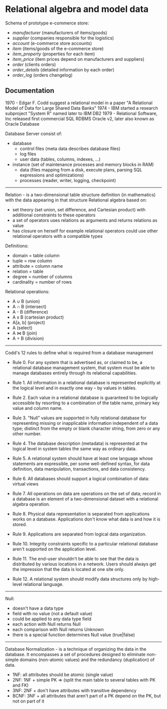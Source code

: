 Relational algebra and model data
=======
Schema of prototype e-commerce store:
 - _manufacturer_ (manufacturers of items/goods)
 - _supplier_ (companies responsible for the logistics)
 - _account_ (e-commerce store accounts) 
 - _item_ (items/goods of the e-commerce store)
 - _item_property_ (properties for each item)
 - _item_price_ (item prices depend on manufacturers and suppliers)
 - _order_ (clients orders)
 - _order_details_ (detailed information by each order)
 - _order_log_ (orders changelog)


## Documentation
1970 - Edgar F. Codd suggest a relational model in a paper "A Relational Model of Data for Large Shared Data Banks"
1974 - IBM started a research subproject "System R" named later to IBM DB2
1979 - Relational Software, Inc released first commercial SQL RDBMS Oracle v2, later also known as Oracle Database

Database Server consist of:
 - database
   - control files (meta data describes database files)
   - log files
   - user data (tables, columns, indexes, ...)
 - instance (set of maintenance processes and memory blocks in RAM)
   - data (files mapping from a disk, execute plans, parsing SQL expressions and optimizations)
   - processes (reader, writer, logging, checkpoint)

***

Relation - is a two-dimensional table structure definition (in mathematics) with the data appearing in that structure
Relational algebra based on:
 - set theory (set union, set difference, and Cartesian product) with additional constraints to these operators
 - a set of operators uses relations as arguments and returns relations as value
 - has closure on herself for example relational operators could use other relational operators with a compatible types

Definitions:
 - domain = table column
 - tuple = row column
 - attribute = column name 
 - relation = table
 - degree = number of columns
 - cardinality = number of rows

Relational operations:
 - A ∪ B (union)
 - A ∩ B (intersect)
 - A - B (difference)
 - A x B (cartesian product)
 - A[a, b] (project)
 - A (select)
 - A ⋈ B (join)
 - A ÷ B (division)

***

Codd's 12 rules to define what is required from a database management

 - Rule 0. For any system that is advertised as, or claimed to be, a relational database management system, that system must be able to manage databases entirely through its relational capabilities.

 -	Rule 1. All information in a relational database is represented explicitly at the logical level and in exactly one way – by values in tables.

 -	Rule 2. Each value in a relational database is guaranteed to be logically accessible by resorting to a combination of the table name, primary key value and column name.

 -	Rule 3. "Null" values are supported in fully relational database for representing missing or inapplicable information independent of a data type; distinct from the empty or blank character string, from zero or any other number.

 -	Rule 4. The database description (metadata) is represented at the logical level in system tables the same way as ordinary data.

 -	Rule 5. A relational system should have at least one language whose statements are expressible, per some well-defined syntax, for data definition, data manipulation, transactions, and data consistency.

 -	Rule 6. All databases should support a logical combination of data: virtual views

 -	Rule 7. All operations on data are operations on the set of data; record in a database is an element of a two-dimensional dataset with a relational algebra operation.

 -	Rule 8. Physical data representation is separated from applications works on a database. Applications don't know what data is and how it is stored.

 -	Rule 9. Applications are separated from logical data organization.

 -	Rule 10. Integrity constraints specific to a particular relational database aren't supported on the application level.

 -	Rule 11. The end-user shouldn't be able to see that the data is distributed by various locations in a network. Users should always get the impression that the data is located at one site only.

 -	Rule 12. A relational system should modify data structures only by high-level relational language.


*** ***

Null:
 - doesn't have a data type
 - field with no value (not a default value)
 - could be applied to any data type field
 - each action with Null returns Null
 - each comparison with Null returns Unknown
 - there is a special function determines Null value (true|false)

*** ***

Database Normalization - is a technique of organizing the data in the database. It encompasses a set of procedures designed to eliminate non-simple domains (non-atomic values) and the redundancy (duplication) of data.
 - 1NF: all attributes should be atomic (single value)
 - 2NF: 1NF + simple PK => (split the main table to several tables with PK and FK)
 - 3NF: 2NF + don't have attributes with transitive dependency
 - BCNF: 3NF + all attributes that aren't part of a PK depend on the PK, but not on part of it
